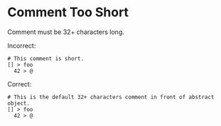 # Comment Too Short

Comment must be 32+ characters long.

Incorrect:

```eo
# This comment is short.
[] > foo
  42 > @
```

Correct:

```eo
# This is the default 32+ characters comment in front of abstract object.
[] > foo
  42 > @
```
